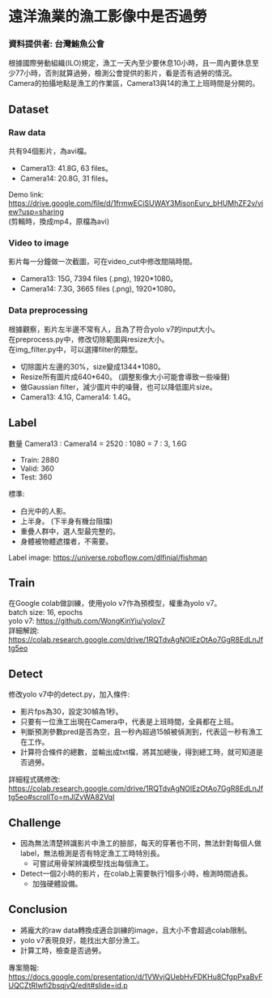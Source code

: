 # 遠洋漁業的漁工影像中是否過勞
### 資料提供者: 台灣鮪魚公會
根據國際勞動組織(ILO)規定，漁工一天內至少要休息10小時，且一周內要休息至少77小時，否則就算過勞，檢測公會提供的影片，看是否有過勞的情況。     
Camera的拍攝地點是漁工的作業區，Camera13與14的漁工上班時間是分開的。
## Dataset
### Raw data
共有94個影片，為avi檔。
* Camera13: 41.8G, 63 files。
* Camera14: 20.8G, 31 files。

Demo link: https://drive.google.com/file/d/1frmwECiSUWAY3MisonEurv_bHUMhZF2v/view?usp=sharing   
(剪輯時，換成mp4，原檔為avi)

### Video to image
影片每一分鐘做一次截圖，可在video_cut中修改間隔時間。
* Camera13: 15G, 7394 files (.png), 1920*1080。
* Camera14: 7.3G, 3665 files (.png), 1920*1080。

### Data preprocessing
根據觀察，影片左半邊不常有人，且為了符合yolo v7的input大小。  
在preprocess.py中，修改切除範圍與resize大小。  
在img_filter.py中，可以選擇filter的類型。
* 切除圖片左邊的30%，size變成1344*1080。
* Resize所有圖片成640*640。 (調整影像大小可能會導致一些噪聲)
* 做Gaussian filter，減少圖片中的噪聲，也可以降低圖片size。
* Camera13: 4.1G, Camera14: 1.4G。  

## Label
數量 Camera13 : Camera14 = 2520 : 1080 = 7 : 3, 1.6G
* Train: 2880
* Valid: 360
* Test: 360

標準:
* 白光中的人影。
* 上半身。 (下半身有機台阻擋)
* 重疊人群中，選人型最完整的。
* 身體被物體遮擋者，不需要。

Label image: https://universe.roboflow.com/dlfinial/fishman

## Train
在Google colab做訓練，使用yolo v7作為預模型，權重為yolo v7。  
batch size: 16, epochs  
yolo v7: https://github.com/WongKinYiu/yolov7  
詳細解說: https://colab.research.google.com/drive/1RQTdvAgNOlEzOtAo7GgR8EdLnJftg5eo

## Detect
修改yolo v7中的detect.py，加入條件:
* 影片fps為30，設定30幀為1秒。
* 只要有一位漁工出現在Camera中，代表是上班時間，全員都在上班。
* 判斷預測參數pred是否為空，且一秒內超過15幀被偵測到，代表這一秒有漁工在工作。
* 計算符合條件的總數，並輸出成txt檔，將其加總後，得到總工時，就可知道是否過勞。

詳細程式碼修改: https://colab.research.google.com/drive/1RQTdvAgNOlEzOtAo7GgR8EdLnJftg5eo#scrollTo=mJlZvWA82VqI

## Challenge
* 因為無法清楚辨識影片中漁工的臉部，每天的穿著也不同，無法針對每個人做label，無法檢測是否有特定漁工工時特別長。
  * 可嘗試用骨架辨識模型找出每個漁工。
* Detect一個2小時的影片，在colab上需要執行1個多小時，檢測時間過長。
  * 加強硬體設備。

## Conclusion
* 將龐大的raw data轉換成適合訓練的image，且大小不會超過colab限制。
* yolo v7表現良好，能找出大部分漁工。
* 計算工時，檢查是否過勞。

專案簡報: https://docs.google.com/presentation/d/1VWvjQUebHvFDKHu8CfgpPxaBvFUQCZtRIwfi2bsqjvQ/edit#slide=id.p
